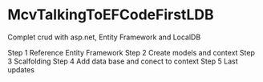 # McvTalkingToEFCodeFirstLDB
Complet crud with asp.net, Entity Framework and LocalDB

Step 1
Reference Entity Framework
Step 2
Create models and context
Step 3
Scalfolding
Step 4
Add data base and conect to context
Step 5
Last updates
